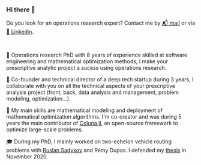 ### Hi there 👋

Do you look for an operations research expert? Contact me by [📬 mail](mailto:guimarqu.scuff585@passmail.com) or via [💬 Linkedin](www.linkedin.com/in/guimarqu).

<br /> 

🎯 Operations research PhD with 8 years of experience skilled at software engineering and mathematical optimization methods, I make your prescriptive analytic project a sucess using operations research.

👯 Co-founder and technical director of a deep tech startup during 3 years, I collaborate with you on all the technical aspects of your prescriptive analysis project (front, back, data analysis and management, problem modeling, optimization...).

💪 My main skills are mathematical modeling and deployment of mathematical optimization algorithms. I'm co-creator and was during 5 years the main contributor of [Coluna.jl](https://github.com/atoptima/Coluna.jl), an open-source framework to optimize large-scale problems.

🎓 During my PhD, I mainly worked on two-echelon vehicle routing problems with [Ruslan Sadykov](https://www.researchgate.net/profile/Ruslan-Sadykov) and Rémy Dupas. I defended my [thesis](https://tel.archives-ouvertes.fr/tel-03097659) in November 2020.



<!--
**guimarqu/guimarqu** is a ✨ _special_ ✨ repository because its `README.md` (this file) appears on your GitHub profile.

Here are some ideas to get you started:

- 🔭 I’m currently working on ...
- 🌱 I’m currently learning ...
- 👯 I’m looking to collaborate on ...
- 🤔 I’m looking for help with ...
- 💬 Ask me about ...
- 📫 How to reach me: ...
- 😄 Pronouns: ...
- ⚡ Fun fact: ...
-->
